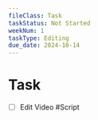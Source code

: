 ```yaml
---
fileClass: Task
taskStatus: Not Started
weekNum: 1
taskType: Editing
due_date: 2024-10-14
---
```


# Task
- [ ] Edit Video #Script 


 
